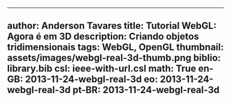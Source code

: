 ------------------------------
author: Anderson Tavares
title: Tutorial WebGL: Agora é em 3D
description: Criando objetos tridimensionais
tags: WebGL, OpenGL
thumbnail: assets/images/webgl-real-3d-thumb.png
biblio: library.bib
csl: ieee-with-url.csl
math: True
en-GB: 2013-11-24-webgl-real-3d
eo: 2013-11-24-webgl-real-3d
pt-BR: 2013-11-24-webgl-real-3d
------------------------------
